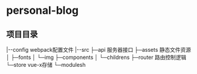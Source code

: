 # personal-blog

## 项目目录

|--config              webpack配置文件
|--src
   ├─api               服务器接口
   ├─assets            静态文件资源
   │  ├─fonts
   │  └─img
   ├─components
   │  └─childrens
   ├─router             路由控制逻辑
   └─store              vue-x存储
       └─modulesh
